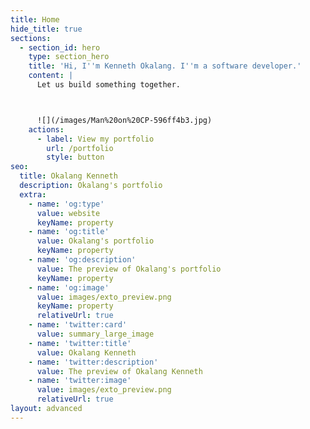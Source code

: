 ```yaml
---
title: Home
hide_title: true
sections:
  - section_id: hero
    type: section_hero
    title: 'Hi, I''m Kenneth Okalang. I''m a software developer.'
    content: |
      Let us build something together. 



      ![](/images/Man%20on%20CP-596ff4b3.jpg)
    actions:
      - label: View my portfolio
        url: /portfolio
        style: button
seo:
  title: Okalang Kenneth
  description: Okalang's portfolio
  extra:
    - name: 'og:type'
      value: website
      keyName: property
    - name: 'og:title'
      value: Okalang's portfolio
      keyName: property
    - name: 'og:description'
      value: The preview of Okalang's portfolio
      keyName: property
    - name: 'og:image'
      value: images/exto_preview.png
      keyName: property
      relativeUrl: true
    - name: 'twitter:card'
      value: summary_large_image
    - name: 'twitter:title'
      value: Okalang Kenneth
    - name: 'twitter:description'
      value: The preview of Okalang Kenneth
    - name: 'twitter:image'
      value: images/exto_preview.png
      relativeUrl: true
layout: advanced
---
```

